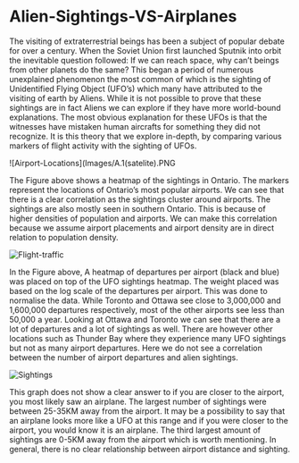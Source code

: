 # Alien-Sightings-VS-Airplanes

The visiting of extraterrestrial beings has been a subject of popular debate for over a
century. When the Soviet Union first launched Sputnik into orbit the inevitable question
followed: If we can reach space, why can’t beings from other planets do the same? This began a
period of numerous unexplained phenomenon the most common of which is the sighting
of Unidentified Flying Object (UFO’s) which many have attributed to the visiting of earth
by Aliens. While it is not possible to prove that these sightings are in fact Aliens we can
explore if they have more world-bound explanations. The most obvious explanation for
these UFOs is that the witnesses have mistaken human aircrafts for something they
did not recognize. It is this theory that we explore in-depth, by comparing various
markers of flight activity with the sighting of UFOs.

![Airport-Locations](Images/A.1(satelite).PNG

The Figure above shows a heatmap of the sightings in Ontario. The markers represent
the locations of Ontario’s most popular airports. We can see that there is a clear correlation as
the sightings cluster around airports. The sightings are also mostly seen in southern Ontario.
This is because of higher densities of population and airports. We can make this correlation
because we assume airport placements and airport density are in direct relation to population
density.

![Flight-traffic](Images/B.2(satelite).png)

In the Figure above, A heatmap of departures per airport (black and blue) was placed on
top of the UFO sightings heatmap. The weight placed was based on the log scale of the
departures per airport. This was done to normalise the data. While Toronto and Ottawa see
close to 3,000,000 and 1,600,000 departures respectively, most of the other airports see less
than 50,000 a year. Looking at Ottawa and Toronto we can see that there are a lot of departures
and a lot of sightings as well. There are however other locations such as Thunder Bay where
they experience many UFO sightings but not as many airport departures. Here we do not see a
correlation between the number of airport departures and alien sightings.

![Sightings](Images/A.2.png)

This graph does not show a clear answer to if you are closer to the airport, you most likely saw
an airplane. The largest number of sightings were between 25-35KM away from the airport. It
may be a possibility to say that an airplane looks more like a UFO at this range and if you were
closer to the airport, you would know it is an airplane. The third largest amount of sightings are
0-5KM away from the airport which is worth mentioning. In general, there is no clear
relationship between airport distance and sighting.
